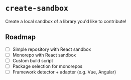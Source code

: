 # `create-sandbox`

Create a local sandbox of a library you'd like to contribute!

## Roadmap

- [ ] Simple repository with React sandbox
- [ ] Monorepo with React sandbox
- [ ] Custom build script
- [ ] Package selection for monorepos
- [ ] Framework detector + adapter (e.g. Vue, Angular)
